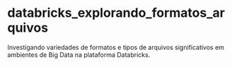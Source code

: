 # databricks_explorando_formatos_arquivos
Investigando variedades de formatos e tipos de arquivos significativos em ambientes de Big Data na plataforma Databricks.
